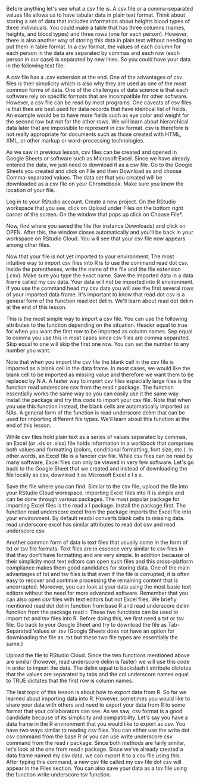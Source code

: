 Before anything let's see what a csv file is. A csv file or a comma-separated values file allows us to have tabular data in plain text format. Think about storing a set of data that includes information about heights blood types of three individuals. You could make a table that has three columns (names, heights, and blood types) and three rows (one for each person). However, there is also another way of storing this data in plain text without needing to put them in table format. In a csv format, the values of each column for each person in the data are separated by commas and each row (each person in our case) is separated by new lines. So you could have your data in the following text file:

A csv file has a .csv extension at the end. One of the advantages of csv files is their simplicity which is also why they are used as one of the most common forms of data. One of the challenges of data science is that each software rely on specific formats that are incompatible for other software. However, a csv file can be read by most programs. One caveats of csv files is that thee are best used for data records that have identical list of fields. An example would be to have more fields such as eye color and weight for the second row but not for the other rows. We will learn about hierarchical data later that are impossible to represent in csv format. csv is therefore is not really appropriate for documents such as those created with HTML, XML, or other markup or word-processing technologies.

As we saw in previous lesson, csv files can be created and opened in Google Sheets or software such as Microsoft Excel. Since we have already entered the data, we just need to download it as a csv file. Go to the Google Sheets you created and click on File and then Download as and choose Comma-separated values. The data set that you created will be downloaded as a csv file on your Chromebook. Make sure you know the location of your file.

Log in to your RStudio account. Create a new project. On the RStudio workspace that you see, click on Upload under Files on the bottom right corner of the screen. On the window that pops up click on Choose File*.

Now, find where you saved the file (for instance Downloads) and click on OPEN. After this, the window closes automatically and you'll be back in your workspace on RStudio Cloud. You will see that your csv file now appears among other files.

Now that your file is not yet imported to your environment. The most intuitive way to import csv files into R is to use the command read dot csv. Inside the parentheses, write the name of the file and the file extension (.csv). Make sure you type the exact name. Save the imported data in a data frame called my csv data. Your data will not be imported into R environment. If you use the command  head my csv data you will see the first several rows of your imported data frame. It's important to know that read dot csv is a general form of the function read dot delim. We'll learn about read dot delim at the end of this lesson.

This is the most simple way to import a csv file. You can use the following attributes to the function depending on the situation. Header equal to true for when you want the first row to be imported as column names. Sep equal to comma you use this in most cases since csv files are comma separated. Skip equal to one will skip the first one row. You can set the number to any number you want.

Note that when you import the csv file the blank cell in the csv file is imported as a blank cell in the data frame. In most cases, we would like the blank cell to be imported as missing value and therefore we want them to be replaced by N A. A faster way to import csv files especially large files is the function read underscore csv from the read r package. The function essentially works the same way so you can easily use it the same way. Install the package and try this code to import your csv file. Note that when you use this function instead, the blank cells are automatically imported as NAs. A general form of the function is read underscore delim that can be used for importing different file types. We'll learn about this function at the end of this lesson.

While csv files hold plain text as a series of values separated by commas, an Excel (or .xls or .xlsx) file holds information in a workbook that comprises both values and formatting (colors, conditional formatting, font size, etc.). In other words, an Excel file is a fancier csv file. While csv files can be read by many software, Excel files can only be viewed in very few software. Let's go back to the Google Sheet that we created and instead of downloading the file locally as csv, download it as Microsoft Excel x l s x. 

Save the file where you can find. Similar to the csv file, upload the file into your RStudio Cloud workspace. Importing Excel files into R is simple and can be done through various packages. The most popular package for importing Excel files is the read x l package. Install the package first. The function read underscore excel from the package imports the Excel file into your environment. By default readxl converts blank cells to missing data. read underscore excel has similar attributes to read dot csv and read underscore csv.

Another common form of data is text files that usually come in the form of txt or tsv file formats. Text files are in essence very similar to csv files in that they don't have formatting and are very simple. In addition because of their simplicity most text editors can open such files and this cross-platform compliance makes them good candidates for storing data. One of the main advantages of txt and tsv files is that even if the file is corrupted, it is often easy to recover and continue processing the remaining content that is uncorrupted. Moreover, you can look at your data using the most basic text editors without the need for more advanced software. Remember that you can also open csv files with text editors but not Excel files. We briefly mentioned read dot delim function from base R and read underscore delim function from the package read r. These two functions can be used to import txt and tsv files into R. Before doing this, we first need a txt or tsv file. Go back to your Google Sheet and try to download the file as Tab-Separated Values or .tsv (Google Sheets does not have an option for downloading the file as .txt but these two file types are essentially the same.)

Upload the file to RStudio Cloud. Since the two functions mentioned above are similar (however, read underscore delim is faster) we will use this code in order to import the data. The delim equal to backslash t attribute dictates that the values are separated by tabs and the col underscore names equal to TRUE dictates that the first row is column names. 

The last topic of this lesson is about how to export data from R. So far we learned about importing data into R. However, sometimes you would like to share your data with others and need to export your data from R to some format that your collaborators can see. As we saw, csv format is a good candidate because of its simplicity and compatibility. Let's say you have a data frame in the R environment that you would like to export as csv. You have two ways similar to reading csv files. You can either use the write dot csv command from the base R or you can use write underscore csv command from the read r package. Since both methods are fairly similar, let's look at the one from read r package. Since we've already created a data frame named my csv data, we can export it to a csv file using this. After typing this command, a new csv file called my csv file dot csv will appear in the Files section. You can also save your data as a tsv file using the function write underscore tsv function.

